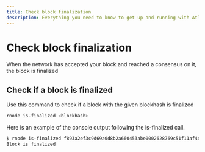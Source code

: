 ```yaml
---
title: Check block finalization
description: Everything you need to know to get up and running with Atlaskit
---
```

# Check block finalization
When the network has accepted your block and reached a consensus on it, the block is finalized

## Check if a block is finalized
Use this command to check if a block with the given blockhash is finalized
```bash
rnode is-finalized <blockhash>
```
Here is an example of the console output following the is-finalized call.

```bash
$ rnode is-finalized f893a2ef3c9d69a0d8b2a660453abe0002628769c51f11af4d720e56c43a96d7
Block is finalized
```
